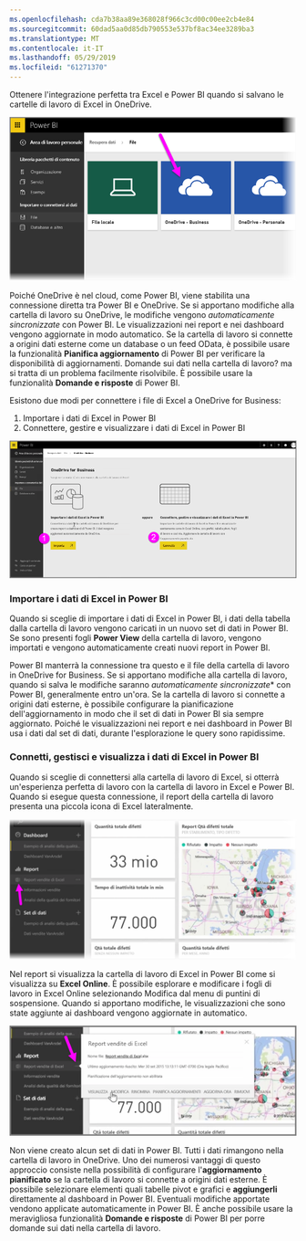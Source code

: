 ```yaml
---
ms.openlocfilehash: cda7b38aa89e368028f966c3cd00c00ee2cb4e84
ms.sourcegitcommit: 60dad5aa0d85db790553e537bf8ac34ee3289ba3
ms.translationtype: MT
ms.contentlocale: it-IT
ms.lasthandoff: 05/29/2019
ms.locfileid: "61271370"
---
```

Ottenere l'integrazione perfetta tra Excel e Power BI quando si salvano le cartelle di lavoro di Excel in OneDrive.

![](media/5-4-connect-onedrive-for-business/5-4_1.png)

Poiché OneDrive è nel cloud, come Power BI, viene stabilita una connessione diretta tra Power BI e OneDrive. Se si apportano modifiche alla cartella di lavoro su OneDrive, le modifiche vengono *automaticamente sincronizzate* con Power BI. Le visualizzazioni nei report e nei dashboard vengono aggiornate in modo automatico. Se la cartella di lavoro si connette a origini dati esterne come un database o un feed OData, è possibile usare la funzionalità **Pianifica aggiornamento** di Power BI per verificare la disponibilità di aggiornamenti. Domande sui dati nella cartella di lavoro? ma si tratta di un problema facilmente risolvibile. È possibile usare la funzionalità **Domande e risposte** di Power BI.

Esistono due modi per connettere i file di Excel a OneDrive for Business:

1. Importare i dati di Excel in Power BI
2. Connettere, gestire e visualizzare i dati di Excel in Power BI

![](media/5-4-connect-onedrive-for-business/5-4_3.png)

### <a name="import-excel-data-into-power-bi"></a>Importare i dati di Excel in Power BI
Quando si sceglie di importare i dati di Excel in Power BI, i dati della tabella dalla cartella di lavoro vengono caricati in un nuovo set di dati in Power BI. Se sono presenti fogli **Power View** della cartella di lavoro, vengono importati e vengono automaticamente creati nuovi report in Power BI.

Power BI manterrà la connessione tra questo e il file della cartella di lavoro in OneDrive for Business. Se si apportano modifiche alla cartella di lavoro, quando si salva le modifiche saranno *automaticamente sincronizzate** con Power BI, generalmente entro un'ora. Se la cartella di lavoro si connette a origini dati esterne, è possibile configurare la pianificazione dell'aggiornamento in modo che il set di dati in Power BI sia sempre aggiornato. Poiché le visualizzazioni nei report e nei dashboard in Power BI usa i dati dal set di dati, durante l'esplorazione le query sono rapidissime.

### <a name="connect-manage-and-view-excel-in-power-bi"></a>Connetti, gestisci e visualizza i dati di Excel in Power BI
Quando si sceglie di connettersi alla cartella di lavoro di Excel, si otterrà un'esperienza perfetta di lavoro con la cartella di lavoro in Excel e Power BI. Quando si esegue questa connessione, il report della cartella di lavoro presenta una piccola icona di Excel lateralmente.

![](media/5-4-connect-onedrive-for-business/5-4_4.png)

Nel report si visualizza la cartella di lavoro di Excel in Power BI come si visualizza su **Excel Online**. È possibile esplorare e modificare i fogli di lavoro in Excel Online selezionando Modifica dal menu di puntini di sospensione. Quando si apportano modifiche, le visualizzazioni che sono state aggiunte ai dashboard vengono aggiornate in automatico.

![](media/5-4-connect-onedrive-for-business/5-4_5.png)

Non viene creato alcun set di dati in Power BI. Tutti i dati rimangono nella cartella di lavoro in OneDrive. Uno dei numerosi vantaggi di questo approccio consiste nella possibilità di configurare l'**aggiornamento pianificato** se la cartella di lavoro si connette a origini dati esterne. È possibile selezionare elementi quali tabelle pivot e grafici e **aggiungerli** direttamente al dashboard in Power BI. Eventuali modifiche apportate vendono applicate automaticamente in Power BI. È anche possibile usare la meravigliosa funzionalità **Domande e risposte** di Power BI per porre domande sui dati nella cartella di lavoro.  

